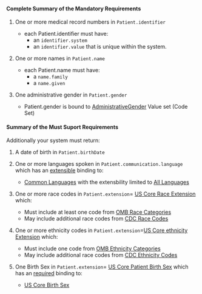 #### Complete Summary of the Mandatory Requirements


1.  One or more medical record numbers in `Patient.identifier`
    -   each Patient.identifier must have:
        -   an `identifier.system`
        -   an `identifier.value` that is unique within the system.

2.  One or more names in `Patient.name`
    -   each Patient.name must have:
        -   a `name.family`
        -   a `name.given`

3.  One administrative gender in `Patient.gender`
    -   Patient.gender is bound to [AdministrativeGender] Value set (Code Set)

  [AdministrativeGender]: http://hl7.org/fhir/2017Jan/valueset-administrative-gender.html


#### Summary of the Must Suport Requirements

Additionally your system must return:

1.  A date of birth in `Patient.birthDate`
2.  One or more languages spoken in `Patient.communication.language` which has an [extensible](http://hl7.org/fhir/2017Jan/terminologies.html#extensible) binding to:
    -    [Common Languages] with the extensbility limited to [All Languages]
3.  One or more race codes in  `Patient.extension`= [US Core Race Extension] which:
    - Must include at least one code from [OMB Race Categories]
    - May include additional race codes from [CDC Race Codes]

4.  One or more ethnicity codes in  `Patient.extension`=[US Core ethnicity Extension] which:
    - Must include one code from [OMB Ethnicity Categories]
    - May include additional race codes from [CDC Ethnicity Codes]

5.  One Birth Sex in `Patient.extension`= [US Core Patient Birth Sex] which has an [required](http://hl7.org/fhir/2017Jan/terminologies.html#required) binding to:
    -   [US Core Birth Sex]


  [Patient.birthDate]: http://hl7.org/fhir/us/daf/daf-patient-definitions.html#daf-patient.Patient.birthDate
  [Patient.communication.language]: http://hl7.org/fhir/us/daf/daf-patient-definitions.html#daf-patient.Patient.communication.language
  [Common Languages]: http://hl7.org/fhir/2017Jan/valueset-languages.html
  [All Languages]: http://hl7.org/fhir/2017Jan/valueset-all-languages.html
  [US Core Patient Birth Sex]:StructureDefinition-us-core-birthsex.html
  [US Core Birth Sex]: ValueSet-us-core-birthsex.html
  [US Core Patient Race]: StructureDefinition-us-core-race.html
  [OMB Race Categories]: ValueSet-omb-race.html
  [US Core Race Extension]:StructureDefinition-us-core-race.html
  [CDC Race Codes]:ValueSet-detailed-race.html
 [CDC Ethnicity Codes]: ValueSet-detailed-ethnicity.html
 [US Core ethnicity Extension]:StructureDefinition-us-core-ethnicity.html
 [OMB Ethnicity Categories]: ValueSet-omb-ethnicity.html
